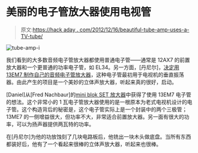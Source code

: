 # 美丽的电子管放大器使用电视管

> 原文:[https://hack aday . com/2012/12/16/beautiful-tube-amp-uses-a-TV-tube/](https://hackaday.com/2012/12/16/beautiful-tube-amp-uses-a-tv-tube/)

![tube-amp-i](../Images/f20b0a7520b2afe80c9a9b553117656e.png)

我们看到的大多数音频电子管放大器都使用普通电子管——通常是 12AX7 的前置放大器和一个更普通的功率电子管，如 EL34。另一方面，[丹尼尔]，[决定用 13EM7 制作自己的音频电子管放大器](http://xellers.wordpress.com/audio/13em7-tube-amplifier/)，这种电子管最初用于电视机的垂直振荡器。由此产生的项目是一个美妙的立体声放大器，听起来真的很好，启动。

[Daniel]从[Fred Nachbaur]的[mini blok SET 放大器](http://www.dogstar.dantimax.dk/tubestuf/miniblk1.htm)中获得了使用 13EM7 电子管的想法。这个非常小的 1 瓦电子管放大器使用的是一根原本为老式电视机设计的电子管。这个构造背后的秘密是，这个电子管实际上是一个封装中的两个三极管；13ME7 的一侧增益很大，但功率不大，非常适合前置放大器。另一面有很大的功率，可以为扬声器提供两瓦特的功率。

在[丹尼尔]为他的功放蚀刻了几块电路板后，他铣出一块木头做底盘。当所有东西都装好后，他有了一个看起来很棒的立体声放大器，听起来也很棒。